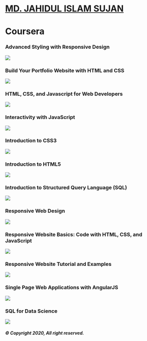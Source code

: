 # [MD. JAHIDUL ISLAM SUJAN](https://jahidofficial.github.io)

# Coursera

### Advanced Styling with Responsive Design

<img src="7QSA2VK6N8EV.jpg">

### Build Your Portfolio Website with HTML and CSS

<img src="DTAMPCR53KT7.jpg">

### HTML, CSS, and Javascript for Web Developers

<img src="TDBRR3CVHGFY.jpg">

### Interactivity with JavaScript

<img src="HCKWBRSVA2VU.jpg">

### Introduction to CSS3

<img src="BLTX9FQWEUZP.jpg">

### Introduction to HTML5

<img src="85DGSSL2W79P.jpg">

### Introduction to Structured Query Language (SQL)

<img src="SZRRXF5HZSLT.jpg">

### Responsive Web Design

<img src="4LXL5GRN4CCK.jpg">

### Responsive Website Basics: Code with HTML, CSS, and JavaScript

<img src="X58NMXF76FXX.jpg">

### Responsive Website Tutorial and Examples

<img src="J4MZE9X2ZUKB.jpg">

### Single Page Web Applications with AngularJS

<img src="8V4JVQ2XQZEG.jpg">

### SQL for Data Science

<img src="9SLTK93GH6QR.jpg">


<!--### Web Design for Everybody Capstone-->

<!--<img src="#.jpg">-->

<!--### Front-End Web UI Frameworks and Tools: Bootstrap 4-->

<!--<img src="#.jpg">-->

<!--### Building Web Applications in PHP-->

<!--<img src="#.jpg">-->

<!--### Building Database Applications in PHP-->

<!--<img src="#.jpg">-->

<!--### JavaScript, jQuery, and JSON-->

<!--<img src="#.jpg">-->

##### &copy; Copyright 2020, All right reserved.